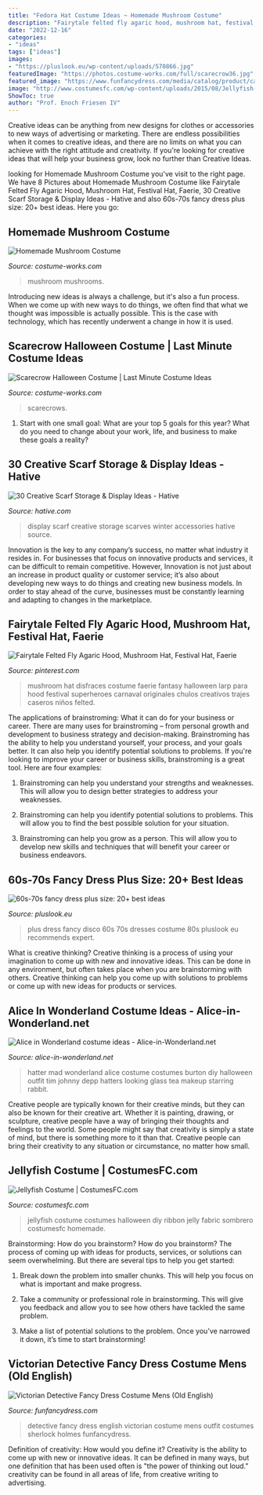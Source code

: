 ```yaml
---
title: "Fedora Hat Costume Ideas ~ Homemade Mushroom Costume"
description: "Fairytale felted fly agaric hood, mushroom hat, festival hat, faerie"
date: "2022-12-16"
categories:
- "ideas"
tags: ["ideas"]
images:
- "https://pluslook.eu/wp-content/uploads/570866.jpg"
featuredImage: "https://photos.costume-works.com/full/scarecrow36.jpg"
featured_image: "https://www.funfancydress.com/media/catalog/product/cache/1/image/1200x/040ec09b1e35df139433887a97daa66f/F/U/FUN2431.jpg"
image: "http://www.costumesfc.com/wp-content/uploads/2015/08/Jellyfish-Costumes.jpg"
ShowToc: true
author: "Prof. Enoch Friesen IV"
---
```



Creative ideas can be anything from new designs for clothes or accessories to new ways of advertising or marketing. There are endless possibilities when it comes to creative ideas, and there are no limits on what you can achieve with the right attitude and creativity. If you're looking for creative ideas that will help your business grow, look no further than Creative Ideas.

	

		
looking for Homemade Mushroom Costume you've visit to the right page. We have 8 Pictures about Homemade Mushroom Costume like Fairytale Felted Fly Agaric Hood, Mushroom Hat, Festival Hat, Faerie, 30 Creative Scarf Storage &amp; Display Ideas - Hative and also 60s-70s fancy dress plus size: 20+ best ideas. Here you go:
		
    
## Homemade Mushroom Costume

<img loading=lazy src="https://photos.costume-works.com/full/mushroom.jpg" onerror="this.onerror=null;this.src='https://tse2.mm.bing.net/th?id=OIP._Gdv-UPSivy3nusitM36XQHaRB&amp;pid=15.1';" alt="Homemade Mushroom Costume">

_Source: costume-works.com_

>mushroom mushrooms. 

	

Introducing new ideas is always a challenge, but it's also a fun process. When we come up with new ways to do things, we often find that what we thought was impossible is actually possible. This is the case with technology, which has recently underwent a change in how it is used. 

    
## Scarecrow Halloween Costume | Last Minute Costume Ideas

<img loading=lazy src="https://photos.costume-works.com/full/scarecrow36.jpg" onerror="this.onerror=null;this.src='https://tse4.mm.bing.net/th?id=OIP.MbCw2NFzFuGlvBzU36307AHaKq&amp;pid=15.1';" alt="Scarecrow Halloween Costume | Last Minute Costume Ideas">

_Source: costume-works.com_

>scarecrows. 

	

1. Start with one small goal: What are your top 5 goals for this year? What do you need to change about your work, life, and business to make these goals a reality? 

    
## 30 Creative Scarf Storage &amp; Display Ideas - Hative

<img loading=lazy src="https://hative.com/wp-content/uploads/2015/03/scarf-storage-ideas/5-creative-scarf-storage-and-display-ideas.jpg" onerror="this.onerror=null;this.src='https://tse3.mm.bing.net/th?id=OIP.C7vsjFHEckY2RiPxWHCaIwHaOn&amp;pid=15.1';" alt="30 Creative Scarf Storage &amp; Display Ideas - Hative">

_Source: hative.com_

>display scarf creative storage scarves winter accessories hative source. 

	

Innovation is the key to any company’s success, no matter what industry it resides in. For businesses that focus on innovative products and services, it can be difficult to remain competitive. However, Innovation is not just about an increase in product quality or customer service; it’s also about developing new ways to do things and creating new business models. In order to stay ahead of the curve, businesses must be constantly learning and adapting to changes in the marketplace.

    
## Fairytale Felted Fly Agaric Hood, Mushroom Hat, Festival Hat, Faerie

<img loading=lazy src="https://i.pinimg.com/736x/d3/a1/90/d3a19062d121279c7742f6f4e8cb36c8.jpg" onerror="this.onerror=null;this.src='https://tse1.mm.bing.net/th?id=OIP.hAZBR84RIqiPkTnYYpn0YgHaHa&amp;pid=15.1';" alt="Fairytale Felted Fly Agaric Hood, Mushroom Hat, Festival Hat, Faerie">

_Source: pinterest.com_

>mushroom hat disfraces costume faerie fantasy halloween larp para hood festival superheroes carnaval originales chulos creativos trajes caseros niños felted. 

	

The applications of brainstroming: What it can do for your business or career.
There are many uses for brainstroming – from personal growth and development to business strategy and decision-making. Brainstroming has the ability to help you understand yourself, your process, and your goals better. It can also help you identify potential solutions to problems.
If you're looking to improve your career or business skills, brainstroming is a great tool. Here are four examples:

1) Brainstroming can help you understand your strengths and weaknesses. This will allow you to design better strategies to address your weaknesses.

2) Brainstroming can help you identify potential solutions to problems. This will allow you to find the best possible solution for your situation.

3) Brainstroming can help you grow as a person. This will allow you to develop new skills and techniques that will benefit your career or business endeavors.

    
## 60s-70s Fancy Dress Plus Size: 20+ Best Ideas

<img loading=lazy src="https://pluslook.eu/wp-content/uploads/570866.jpg" onerror="this.onerror=null;this.src='https://tse1.mm.bing.net/th?id=OIP.3LGsfRWhEQz2FwDlhLT_AwHaM0&amp;pid=15.1';" alt="60s-70s fancy dress plus size: 20+ best ideas">

_Source: pluslook.eu_

>plus dress fancy disco 60s 70s dresses costume 80s pluslook eu recommends expert. 

	

What is creative thinking?
Creative thinking is a process of using your imagination to come up with new and innovative ideas. This can be done in any environment, but often takes place when you are brainstorming with others. Creative thinking can help you come up with solutions to problems or come up with new ideas for products or services.

    
## Alice In Wonderland Costume Ideas - Alice-in-Wonderland.net

<img loading=lazy src="http://www.alice-in-wonderland.net/wp-content/uploads/hatter_burton_large.jpg" onerror="this.onerror=null;this.src='https://tse2.mm.bing.net/th?id=OIP.DPO4WZaQBC1oc4_cW-W2yQAAAA&amp;pid=15.1';" alt="Alice in Wonderland costume ideas - Alice-in-Wonderland.net">

_Source: alice-in-wonderland.net_

>hatter mad wonderland alice costume costumes burton diy halloween outfit tim johnny depp hatters looking glass tea makeup starring rabbit. 

	

Creative people are typically known for their creative minds, but they can also be known for their creative art. Whether it is painting, drawing, or sculpture, creative people have a way of bringing their thoughts and feelings to the world. Some people might say that creativity is simply a state of mind, but there is something more to it than that. Creative people can bring their creativity to any situation or circumstance, no matter how small.

    
## Jellyfish Costume | CostumesFC.com

<img loading=lazy src="http://www.costumesfc.com/wp-content/uploads/2015/08/Jellyfish-Costumes.jpg" onerror="this.onerror=null;this.src='https://tse1.mm.bing.net/th?id=OIP.jKVpEjz5FNJcAGV_1oc8hQHaJ3&amp;pid=15.1';" alt="Jellyfish Costume | CostumesFC.com">

_Source: costumesfc.com_

>jellyfish costume costumes halloween diy ribbon jelly fabric sombrero costumesfc homemade. 

	

Brainstorming: How do you brainstorm?
How do you brainstorm? The process of coming up with ideas for products, services, or solutions can seem overwhelming. But there are several tips to help you get started:
1. Break down the problem into smaller chunks. This will help you focus on what is important and make progress.

2. Take a community or professional role in brainstorming. This will give you feedback and allow you to see how others have tackled the same problem.

3. Make a list of potential solutions to the problem. Once you’ve narrowed it down, it’s time to start brainstorming!

    
## Victorian Detective Fancy Dress Costume Mens (Old English)

<img loading=lazy src="https://www.funfancydress.com/media/catalog/product/cache/1/image/1200x/040ec09b1e35df139433887a97daa66f/F/U/FUN2431.jpg" onerror="this.onerror=null;this.src='https://tse3.mm.bing.net/th?id=OIP.DMp27lR7Nwu8IgvUPa2JtwHaKE&amp;pid=15.1';" alt="Victorian Detective Fancy Dress Costume Mens (Old English)">

_Source: funfancydress.com_

>detective fancy dress english victorian costume mens outfit costumes sherlock holmes funfancydress. 

	

Definition of creativity: How would you define it?
Creativity is the ability to come up with new or innovative ideas. It can be defined in many ways, but one definition that has been used often is "the power of thinking out loud." creativity can be found in all areas of life, from creative writing to advertising.

